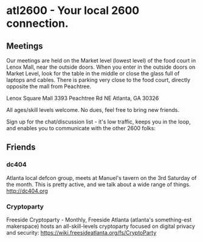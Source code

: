 atl2600 - Your local 2600 connection.
=======

Meetings
--------

Our meetings are held on the Market level (lowest level) of the food
court in Lenox Mall, near the outside doors. When you enter in the
outside doors on Market Level, look for the table in the middle or close
the glass full of laptops and cables. There is parking very close to the
food court, directly opposite the mall from Peachtree.

Lenox Square Mall
3393 Peachtree Rd NE
Atlanta, GA 30326

All ages/skill levels welcome. No dues, feel free to bring new friends.

Sign up for the chat/discussion list - it's low traffic, keeps you in
the loop, and enables you to communicate with the other 2600 folks:


Friends
-------

### dc404

 Atlanta local defcon group, meets at Manuel's tavern on the
 3rd Saturday of the month. This is pretty active, and we
 talk about a wide range of things. http://dc404.org

### Cryptoparty

 Freeside Cryptoparty - Monthly, Freeside Atlanta (atlanta's
 something-est makerspace) hosts an all-skill-levels cryptoparty focused
 on digital privacy and security:
 https://wiki.freesideatlanta.org/fs/CryptoParty
